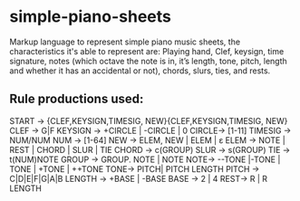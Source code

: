 # simple-piano-sheets
Markup language to represent simple piano music sheets, the characteristics it's able to represent are:
Playing hand, Clef, keysign, time signature, notes (which octave the note is in, it’s length, tone, pitch, length and whether it has an accidental or not), chords, slurs, ties, and rests.

## Rule productions used:
START -> {CLEF,KEYSIGN,TIMESIG, NEW}{CLEF,KEYSIGN,TIMESIG, NEW}
CLEF -> G|F
KEYSIGN -> +CIRCLE | -CIRCLE | 0
CIRCLE-> [1-11]
TIMESIG -> NUM/NUM
NUM -> [1-64]
NEW -> ELEM, NEW | ELEM | ε
ELEM -> NOTE | REST | CHORD | SLUR | TIE
CHORD -> c(GROUP)
SLUR -> s(GROUP)
TIE -> t(NUM)NOTE
GROUP -> GROUP. NOTE | NOTE
NOTE-> --TONE |-TONE  | TONE | +TONE | ++TONE 
TONE-> PITCH| PITCH LENGTH 
PITCH -> C|D|E|F|G|A|B
LENGTH -> +BASE | -BASE
BASE -> 2 | 4
REST-> R | R LENGTH

